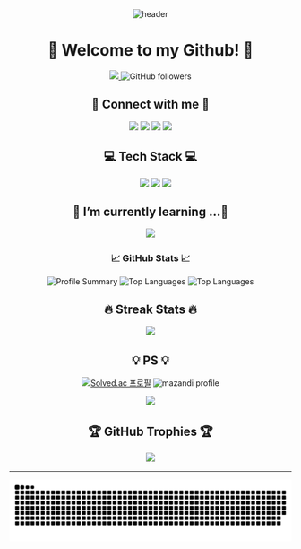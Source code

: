 <div align="center">
  <img src="https://capsule-render.vercel.app/api?type=waving&color=0:ed9d0b,100:f94001&height=250&section=header&text=maldron0309&fontColor=ffffff&fontSize=90" alt="header" />
</div>

<h1 align="center">👋 Welcome to my Github! 👋</h1>

<div align="center">
 <a href="https://hits.seeyoufarm.com">
   <img src="https://hits.seeyoufarm.com/api/count/incr/badge.svg?url=https%3A%2F%2Fgithub.com%2Fmaldron0309"/>
 </a>
 
 <img alt="GitHub followers" src="https://img.shields.io/github/followers/maldron0309?style=social">

</div>

<h2 align="center">🧡 Connect with me 🧡</h2>
<p align=center>
  <a href="https://twitter.com/MAREDA640" target="_blank"><img src="https://img.shields.io/badge/Twitter-1DA1F2?style=flat-square&logo=Twitter&logoColor=white"/></a>
  <a href="mailto:bagjinhyeong640@gmail.com" target="_blank"><img src="https://img.shields.io/badge/Gmail-EA4335?style=flat-square&logo=Gmail&logoColor=white"/></a>
  <a href="https://www.instagram.com/pjhbb_0309/" target="_blank"><img src="https://img.shields.io/badge/Instagram-E4405F?style=flat-square&logo=Instagram&logoColor=white"/></a>
  <a href="https://velog.io/@maldron" target="_blank"><img src="https://img.shields.io/badge/Velog-20C997?style=flat-square&logo=Velog&logoColor=white"/></a>
</p>


<h2 align=center>💻 Tech Stack 💻</h2>

<p align=center> 
    &emsp;
  <a target="_blank"><img src="https://img.shields.io/badge/C%2B%2B-00599C?style=flat-square&logo=C&logoColor=white"/></a>
 <a target="_blank"><img src="https://img.shields.io/badge/C%23-239120?style=flat-square&logo=C&logoColor=white"/></a>
 <a target="_blank"><img src="https://img.shields.io/badge/Unity-000000?style=flat-square&logo=Unity&logoColor=white"/></a>
</p>



<h2 align=center>🌱 I’m currently learning ...🌱</h2>
<p align=center>
  <a target="_blank"><img src="https://img.shields.io/badge/Python-3776AB?style=flat-square&logo=Python&logoColor=white"/></a>
</p>


<h3 align=center>📈 GitHub Stats 📈</h3>

<div align=center >
  
![Profile Summary](https://github-profile-summary-cards.vercel.app/api/cards/profile-details?username=maldron0309) 
![Top Languages](https://github-readme-stats.vercel.app/api?username=maldron0309&show_icons=true)   <img src="https://github-readme-stats.vercel.app/api/top-langs/?username=maldron0309&amp;layout=compact&amp;theme=github" alt="Top Languages" />

</div>

<h2 align=center>🔥 Streak Stats 🔥</h2>
<p align=center>
  <img src="https://github-readme-streak-stats.herokuapp.com/?user=maldron0309&theme=dark" />
</p>


<h2 align="center">💡 PS 💡</h2>
<div align="center">

[![Solved.ac 프로필](http://mazassumnida.wtf/api/v2/generate_badge?boj=maldron)](https://solved.ac/maldron) ![mazandi profile](http://mazandi.herokuapp.com/api?handle=maldron&theme=warm)
   

<img src="http:/mazandi.herokuapp.com/api?handle=maldron&theme=warm">

</div>


<h2 align=center>🏆 GitHub Trophies 🏆</h2>

<p align=center>
  <img src="https://github-profile-trophy.vercel.app/?username=maldron0309&theme=juicyfresh&no-bg=true" />
</p>


<hr />

<!-- Snake -->
<div align="center">
  <img src="https://github.com/1999AZZAR/1999AZZAR/blob/main/resources/img/grid-snake.svg" alt="snake" />
</div>

